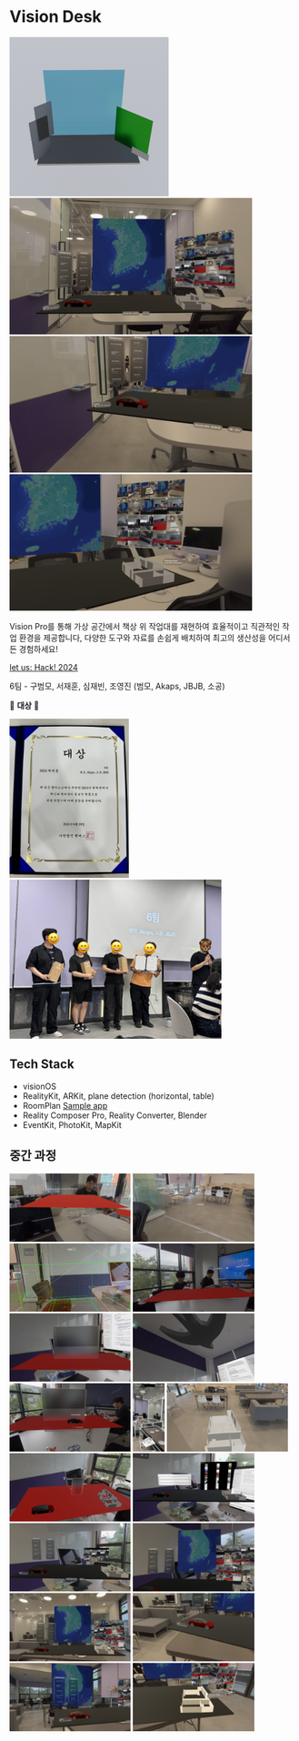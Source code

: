 # Vision Desk

<img src="./assets/AppIcon.png" height=280>



<img src="./assets/app_1.png" height=240>

<img src="./assets/app_2.png" height=240>

<img src="./assets/app_3.png" height=240>

Vision Pro를 통해 가상 공간에서 책상 위 작업대를 재현하여 효율적이고 직관적인 작업 환경을 제공합니다, 다양한 도구와 자료를 손쉽게 배치하여 최고의 생산성을 어디서든 경험하세요!



 [let us: Hack! 2024](https://letusgo2024-summer.vercel.app)

6팀 - 구범모, 서재훈, 심재빈, 조영진 (범모, Akaps, JBJB, 소공)

🏅 __대상__ 🥇

<img src="./assets/img_0.jpg" height=280><img src="./assets/img_1.jpg" height=280>



## Tech Stack

- visionOS
- RealityKit, ARKit, plane detection (horizontal, table)
- RoomPlan [Sample app](https://developer.apple.com/documentation/roomplan/create_a_3d_model_of_an_interior_room_by_guiding_the_user_through_an_ar_experience)
- Reality Composer Pro, Reality Converter, Blender
- EventKit, PhotoKit, MapKit



## 중간 과정

<img src="./assets/process_1.png" height=120>
<img src="./assets/process_2.png" height=120>
<img src="./assets/process_3.png" height=120>
<img src="./assets/process_4.png" height=120>
<img src="./assets/process_5.png" height=120>
<img src="./assets/process_6.png" height=120>
<img src="./assets/process_7.png" height=120>
<img src="./assets/process_8.jpg" height=120>
<img src="./assets/process_9.png" height=120>
<img src="./assets/process_10.png" height=120>
<img src="./assets/process_11.png" height=120>
<img src="./assets/process_12.png" height=120>
<img src="./assets/process_13.png" height=120>
<img src="./assets/process_14.png" height=120>
<img src="./assets/process_15.png" height=120>
<img src="./assets/process_16.png" height=120>
<img src="./assets/process_17.png" height=120>
